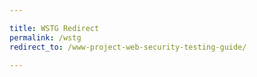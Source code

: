 ```yaml
---

title: WSTG Redirect
permalink: /wstg
redirect_to: /www-project-web-security-testing-guide/

---
```


